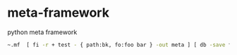 # meta-framework
python meta framework

~~~sh
~.mf  [ fi -r + test - { path:bk, fo:foo bar } -out meta ] [ db -save fi-meta.db ]
~~~
